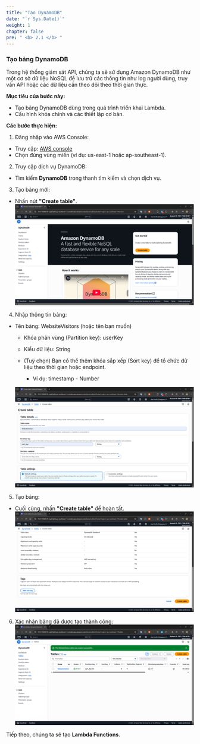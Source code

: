 ```yaml
---
title: "Tạo DynamoDB"
date: "`r Sys.Date()`"
weight: 1
chapter: false
pre: " <b> 2.1 </b> "
---
```


### Tạo bảng DynamoDB

Trong hệ thống giám sát API, chúng ta sẽ sử dụng Amazon DynamoDB như một cơ sở dữ liệu NoSQL để lưu trữ các thông tin như log người dùng, truy vấn API hoặc các dữ liệu cần theo dõi theo thời gian thực.

**Mục tiêu của bước này:**

- Tạo bảng DynamoDB dùng trong quá trình triển khai Lambda.
- Cấu hình khóa chính và các thiết lập cơ bản.

**Các bước thực hiện:**

1. Đăng nhập vào AWS Console:

- Truy cập: [AWS console](https://console.aws.amazon.com/)
- Chọn đúng vùng miền (ví dụ: us-east-1 hoặc ap-southeast-1).

2. Truy cập dịch vụ DynamoDB:

- Tìm kiếm **DynamoDB** trong thanh tìm kiếm và chọn dịch vụ.

3. Tạo bảng mới:

- Nhấn nút **"Create table"**.
  ![dynamoDB](/images/DynamoDB/dynamo1.png)

4. Nhập thông tin bảng:

- Tên bảng: WebsiteVisitors (hoặc tên bạn muốn)

  - Khóa phân vùng (Partition key): userKey
  - Kiểu dữ liệu: String
  - (Tuỳ chọn) Bạn có thể thêm khóa sắp xếp (Sort key) để tổ chức dữ liệu theo thời gian hoặc endpoint.

    - Ví dụ: timestamp - Number

  ![dynamoDB](/images/DynamoDB/dynamo2.png)

5. Tạo bảng:

- Cuối cùng, nhấn **"Create table"** để hoàn tất.
  ![dynamoDB](/images/DynamoDB/dynamo3.png)

6. Xác nhận bảng đã được tạo thành công:
   ![dynamoDB](/images/DynamoDB/dynamo4.png)

Tiếp theo, chúng ta sẽ tạo **Lambda Functions**.
